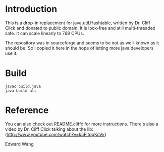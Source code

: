 # Introduction

This is a drop-in replacement for java.util.Hashtable, written by
Dr. Cliff Click and donated to public domain. It is lock-free and
still multi-threaded safe. It can scale linearly to 768 CPUs. 

The repository was in sourceforge and seems to be not as well-known
as it should be. So I copied it here in the hope of letting more
java developers use it.

# Build

	javac build.java
	java build all

# Reference

You can also check out README.cliffc for more instructions.
There's also a video by Dr. Cliff Click talking about the lib:
(http://www.youtube.com/watch?v=k5FltpgKcVk)

Edward Wang